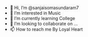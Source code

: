 - 👋 Hi, I’m @sanjaisomasundaram7
- 👀 I’m interested in Music
- 🌱 I’m currently learning College
- 💞️ I’m looking to collaborate on ...
- 📫 How to reach me By Loyal Heart

<!---
sanjaisomasundaram7/sanjaisomasundaram7 is a ✨ special ✨ repository because its `README.md` (this file) appears on your GitHub profile.
You can click the Preview link to take a look at your changes.
--->
